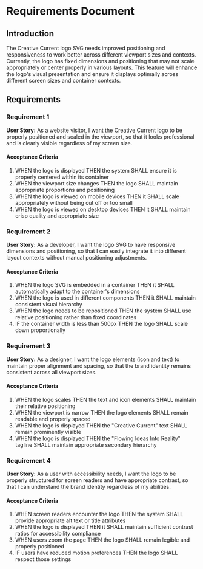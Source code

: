 # Requirements Document

## Introduction

The Creative Current logo SVG needs improved positioning and responsiveness to work better across different viewport sizes and contexts. Currently, the logo has fixed dimensions and positioning that may not scale appropriately or center properly in various layouts. This feature will enhance the logo's visual presentation and ensure it displays optimally across different screen sizes and container contexts.

## Requirements

### Requirement 1

**User Story:** As a website visitor, I want the Creative Current logo to be properly positioned and scaled in the viewport, so that it looks professional and is clearly visible regardless of my screen size.

#### Acceptance Criteria

1. WHEN the logo is displayed THEN the system SHALL ensure it is properly centered within its container
2. WHEN the viewport size changes THEN the logo SHALL maintain appropriate proportions and positioning
3. WHEN the logo is viewed on mobile devices THEN it SHALL scale appropriately without being cut off or too small
4. WHEN the logo is viewed on desktop devices THEN it SHALL maintain crisp quality and appropriate size

### Requirement 2

**User Story:** As a developer, I want the logo SVG to have responsive dimensions and positioning, so that I can easily integrate it into different layout contexts without manual positioning adjustments.

#### Acceptance Criteria

1. WHEN the logo SVG is embedded in a container THEN it SHALL automatically adapt to the container's dimensions
2. WHEN the logo is used in different components THEN it SHALL maintain consistent visual hierarchy
3. WHEN the logo needs to be repositioned THEN the system SHALL use relative positioning rather than fixed coordinates
4. IF the container width is less than 500px THEN the logo SHALL scale down proportionally

### Requirement 3

**User Story:** As a designer, I want the logo elements (icon and text) to maintain proper alignment and spacing, so that the brand identity remains consistent across all viewport sizes.

#### Acceptance Criteria

1. WHEN the logo scales THEN the text and icon elements SHALL maintain their relative positioning
2. WHEN the viewport is narrow THEN the logo elements SHALL remain readable and properly spaced
3. WHEN the logo is displayed THEN the "Creative Current" text SHALL remain prominently visible
4. WHEN the logo is displayed THEN the "Flowing Ideas Into Reality" tagline SHALL maintain appropriate secondary hierarchy

### Requirement 4

**User Story:** As a user with accessibility needs, I want the logo to be properly structured for screen readers and have appropriate contrast, so that I can understand the brand identity regardless of my abilities.

#### Acceptance Criteria

1. WHEN screen readers encounter the logo THEN the system SHALL provide appropriate alt text or title attributes
2. WHEN the logo is displayed THEN it SHALL maintain sufficient contrast ratios for accessibility compliance
3. WHEN users zoom the page THEN the logo SHALL remain legible and properly positioned
4. IF users have reduced motion preferences THEN the logo SHALL respect those settings